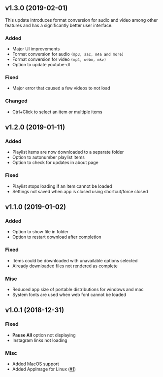 ## v1.3.0 (2019-02-01)

This update introduces format conversion for audio and video among other features and has a significantly better 
user interface.

### Added
- Major UI improvements
- Format conversion for audio ```(mp3, aac, m4a and more)``` 
- Format conversion for video ```(mp4, webm, mkv)```
- Option to update youtube-dl

### Fixed
- Major error that caused a few videos to not load

### Changed
- Ctrl+Click to select an item or multiple items

## v1.2.0 (2019-01-11)
### Added
- Playlist items are now downloaded to a separate folder
- Option to autonumber playlist items
- Option to check for updates in about page

### Fixed
- Playlist stops loading if an item cannot be loaded
- Settings not saved when app is closed using shortcut/force closed

## v1.1.0 (2019-01-02)
### Added
- Option to show file in folder
- Option to restart download after completion

### Fixed
- Items could be downloaded with unavailable options selected
- Already downloaded files not rendered as complete

### Misc
- Reduced app size of portable distributions for windows and mac
- System fonts are used when web font cannot be loaded

## v1.0.1 (2018-12-31)
### Fixed
- **Pause All** option not displaying
- Instagram links not loading

### Misc
- Added MacOS support
- Added AppImage for Linux ([#1](https://github.com/jarbun/downline/issues/1))
